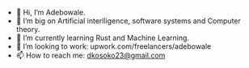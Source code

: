 - 👋 Hi, I’m Adebowale.
- 🔨 I’m big on Artificial interlligence, software systems and Computer theory.
- 🌱 I’m currently learning Rust and Machine Learning.
- 💞️ I’m looking to work: upwork.com/freelancers/adebowale
- 📫 How to reach me: dkosoko23@gmail.com
